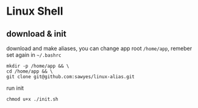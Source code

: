# Linux Shell

## download & init

download and make aliases, you can change app root `/home/app`, remeber set again in `~/.bashrc`

```
mkdir -p /home/app && \
cd /home/app && \
git clone git@github.com:sawyes/linux-alias.git
```

run init

```
chmod u+x ./init.sh
```